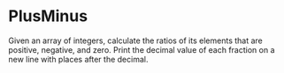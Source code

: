 # PlusMinus
Given an array of integers, calculate the ratios of its elements that are positive, negative, and zero. Print the decimal value of each fraction on a new line with  places after the decimal.
